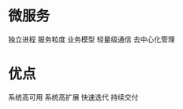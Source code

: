 微服务
===================

独立进程
服务粒度
业务模型
轻量级通信
去中心化管理

优点
===================

系统高可用
系统高扩展
快速迭代
持续交付
